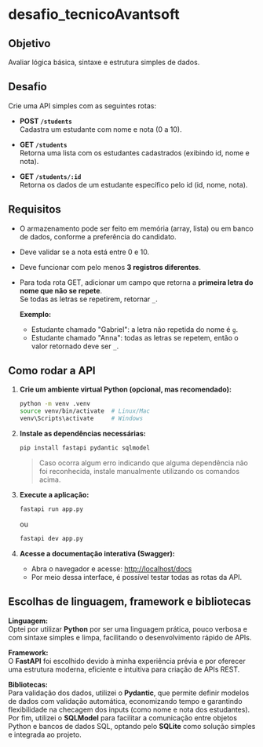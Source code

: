 # desafio_tecnicoAvantsoft

## Objetivo

Avaliar lógica básica, sintaxe e estrutura simples de dados.

## Desafio

Crie uma API simples com as seguintes rotas:

- **POST `/students`**  
    Cadastra um estudante com nome e nota (0 a 10).

- **GET `/students`**  
    Retorna uma lista com os estudantes cadastrados (exibindo id, nome e nota).

- **GET `/students/:id`**  
    Retorna os dados de um estudante específico pelo id (id, nome, nota).

## Requisitos

- O armazenamento pode ser feito em memória (array, lista) ou em banco de dados, conforme a preferência do candidato.
- Deve validar se a nota está entre 0 e 10.
- Deve funcionar com pelo menos **3 registros diferentes**.
- Para toda rota GET, adicionar um campo que retorna a **primeira letra do nome que não se repete**.  
    Se todas as letras se repetirem, retornar `_`.

    **Exemplo:**  
    - Estudante chamado "Gabriel": a letra não repetida do nome é `g`.  
    - Estudante chamado "Anna": todas as letras se repetem, então o valor retornado deve ser `_`.


## Como rodar a API

1. **Crie um ambiente virtual Python (opcional, mas recomendado):**
    ```bash
    python -m venv .venv
    source venv/bin/activate  # Linux/Mac
    venv\Scripts\activate     # Windows
    ```

2. **Instale as dependências necessárias:**
    ```bash
    pip install fastapi pydantic sqlmodel
    ```

    > Caso ocorra algum erro indicando que alguma dependência não foi reconhecida, instale manualmente utilizando os comandos acima.

3. **Execute a aplicação:**
    ```bash
    fastapi run app.py
    ```
    ou
    ```bash
   fastapi dev app.py
    ```

4. **Acesse a documentação interativa (Swagger):**
    - Abra o navegador e acesse: [http://localhost/docs](http://localhost/docs)
    - Por meio dessa interface, é possível testar todas as rotas da API.


## Escolhas de linguagem, framework e bibliotecas

**Linguagem:**  
Optei por utilizar **Python** por ser uma linguagem prática, pouco verbosa e com sintaxe simples e limpa, facilitando o desenvolvimento rápido de APIs.

**Framework:**  
O **FastAPI** foi escolhido devido à minha experiência prévia e por oferecer uma estrutura moderna, eficiente e intuitiva para criação de APIs REST.

**Bibliotecas:**  
Para validação dos dados, utilizei o **Pydantic**, que permite definir modelos de dados com validação automática, economizando tempo e garantindo flexibilidade na checagem dos inputs (como nome e nota dos estudantes). Por fim, utilizei o **SQLModel** para facilitar a comunicação entre objetos Python e bancos de dados SQL, optando pelo **SQLite** como solução simples e integrada ao projeto.
